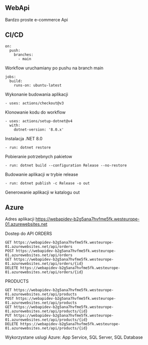 ## WebApi
Bardzo proste e-commerce Api

## CI/CD
```
on:
  push:
    branches:
      - main
```
Workflow uruchamiany po pushu na branch main

```
jobs:
  build:
    runs-on: ubuntu-latest
```
Wykonanie budowania aplikacji

```
- uses: actions/checkout@v3
```
Klonowanie kodu do workflow

```
- uses: actions/setup-dotnet@v4
  with:
    dotnet-version: '8.0.x'
```
Instalacja .NET 8.0

```
- run: dotnet restore
```
Pobieranie potrzebnych pakietow

```
- run: dotnet build --configuration Release --no-restore
```
Budowanie aplikacji w trybie release

```
- run: dotnet publish -c Release -o out
```
Generowanie aplikacji w katalogu out

## Azure
Adres aplikacji
https://webapidev-b2g5ana7hvfme5fk.westeurope-01.azurewebsites.net

Dostep do API
ORDERS
```
GET https://webapidev-b2g5ana7hvfme5fk.westeurope-01.azurewebsites.net/api/orders
POST https://webapidev-b2g5ana7hvfme5fk.westeurope-01.azurewebsites.net/api/orders
GET https://webapidev-b2g5ana7hvfme5fk.westeurope-01.azurewebsites.net/api/orders/{id}
DELETE https://webapidev-b2g5ana7hvfme5fk.westeurope-01.azurewebsites.net/api/orders/{id}
```

PRODUCTS
```
GET https://webapidev-b2g5ana7hvfme5fk.westeurope-01.azurewebsites.net/api/products
POST https://webapidev-b2g5ana7hvfme5fk.westeurope-01.azurewebsites.net/api/products
GET https://webapidev-b2g5ana7hvfme5fk.westeurope-01.azurewebsites.net/api/products/{id}
PUT https://webapidev-b2g5ana7hvfme5fk.westeurope-01.azurewebsites.net/api/products/{id}
DELETE https://webapidev-b2g5ana7hvfme5fk.westeurope-01.azurewebsites.net/api/products/{id}
```

Wykorzystane uslugi Azure: App Service, SQL Server, SQL Database
